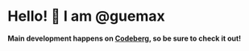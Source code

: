 # Hello! 👋 I am @guemax

**Main development happens on [Codeberg](https://codeberg.org/guemax), so be sure to check it out!**
